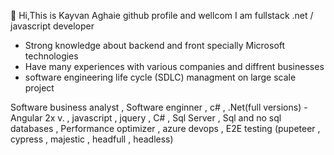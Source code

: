 👋 Hi,This is Kayvan Aghaie github profile and wellcom I am fullstack .net / javascript developer
-  Strong knowledge about backend and front specially Microsoft technologies 
-  Have many experiences with various companies and diffrent businesses 
-  software engineering life cycle (SDLC) managment on large scale project

Software business analyst , Software enginner , c# , .Net(full versions) - Angular 2x v. , javascript , jquery , C# , Sql Server , Sql and no sql databases
, Performance optimizer , azure devops , E2E testing (pupeteer , cypress , majestic , headfull , headless)

